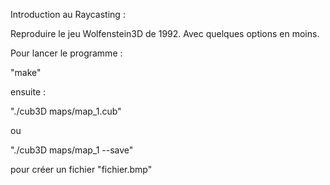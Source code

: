Introduction au Raycasting :

Reproduire le jeu Wolfenstein3D de 1992. Avec quelques options en moins.

Pour lancer le programme :

"make"

ensuite :

"./cub3D maps/map_1.cub"

ou

"./cub3D maps/map_1 --save"

pour créer un fichier "fichier.bmp"
